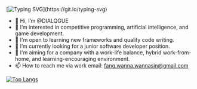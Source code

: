 [![Typing SVG](https://readme-typing-svg.demolab.com?font=Space+Mono&pause=1000&repeat=false&width=435&lines=%F0%9F%91%8B+Hello%2C+I'm+DIALQGUE!)](https://git.io/typing-svg)
- 👋 Hi, I’m @DIALQGUE
- 👀 I’m interested in competitive programming, artificial intelligence, and game development.
- 📖 I'm open to learning new frameworks and quality code writing.
- 🌱 I’m currently looking for a junior software developer position.
- 💞️ I'm aiming for a company with a work-life balance, hybrid work-from-home, and learning-encouraging environment.
- 📫 How to reach me via work email: fang.wanna.wannasin@gmail.com

[![Top Langs](https://github-readme-stats.vercel.app/api/top-langs/?username=DIALQGUE&layout=compact&theme=aura_dark)](https://github.com/anuraghazra/github-readme-stats)

<!---
DIALQGUE/DIALQGUE is a ✨ special ✨ repository because its `README.md` (this file) appears on your GitHub profile.
You can click the Preview link to take a look at your changes.
--->

